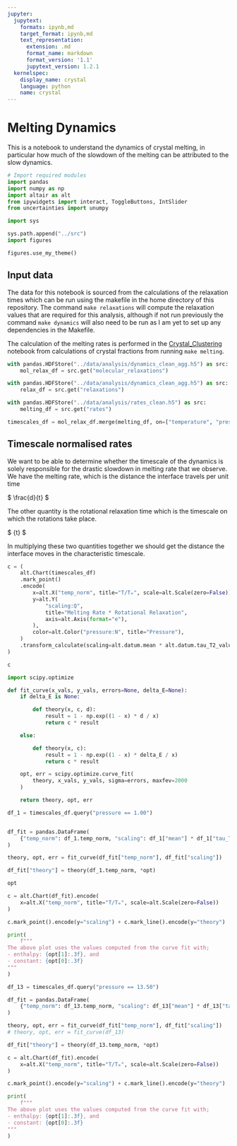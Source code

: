 ```yaml
---
jupyter:
  jupytext:
    formats: ipynb,md
    target_format: ipynb,md
    text_representation:
      extension: .md
      format_name: markdown
      format_version: '1.1'
      jupytext_version: 1.2.1
  kernelspec:
    display_name: crystal
    language: python
    name: crystal
---
```


# Melting Dynamics

This is a notebook to understand the dynamics of crystal melting, in particular how much of the slowdown of the melting can be attributed to the slow dynamics.

```python
# Import required modules
import pandas
import numpy as np
import altair as alt
from ipywidgets import interact, ToggleButtons, IntSlider
from uncertainties import unumpy

import sys

sys.path.append("../src")
import figures

figures.use_my_theme()
```

## Input data

The data for this notebook is sourced from the calculations of the relaxation times which can be run using the makefile in the home directory of this repository. The command `make relaxations` will compute the relaxation values that are required for this analysis, although if not run previously the command `make dynamics` will also need to be run as I am yet to set up any dependencies in the Makefile.

The calculation of the melting rates is performed in the [Crystal_Clustering](Crystal_Clustering.ipynb) notebook from calculations of crystal fractions from running `make melting`.

```python
with pandas.HDFStore("../data/analysis/dynamics_clean_agg.h5") as src:
    mol_relax_df = src.get("molecular_relaxations")

with pandas.HDFStore("../data/analysis/dynamics_clean_agg.h5") as src:
    relax_df = src.get("relaxations")

with pandas.HDFStore("../data/analysis/rates_clean.h5") as src:
    melting_df = src.get("rates")

timescales_df = mol_relax_df.merge(melting_df, on=["temperature", "pressure"])
```

## Timescale normalised rates

We want to be able to determine whether the timescale of the dynamics
is solely responsible for the drastic slowdown in melting rate that we observe.
We have the melting rate,
which is the distance the interface travels per unit time

$ \frac{d}{t} $

The other quantity is the rotational relaxation time
which is the timescale on which the rotations take place.

$ {t} $

In multiplying these two quantities together
we should get the distance the interface moves
in the characteristic timescale.

```python
c = (
    alt.Chart(timescales_df)
    .mark_point()
    .encode(
        x=alt.X("temp_norm", title="T/Tₘ", scale=alt.Scale(zero=False)),
        y=alt.Y(
            "scaling:Q",
            title="Melting Rate * Rotational Relaxation",
            axis=alt.Axis(format="e"),
        ),
        color=alt.Color("pressure:N", title="Pressure"),
    )
    .transform_calculate(scaling=alt.datum.mean * alt.datum.tau_T2_value)
)

c
```

```python
import scipy.optimize
```

```python
def fit_curve(x_vals, y_vals, errors=None, delta_E=None):
    if delta_E is None:

        def theory(x, c, d):
            result = 1 - np.exp((1 - x) * d / x)
            return c * result

    else:

        def theory(x, c):
            result = 1 - np.exp((1 - x) * delta_E / x)
            return c * result

    opt, err = scipy.optimize.curve_fit(
        theory, x_vals, y_vals, sigma=errors, maxfev=2000
    )

    return theory, opt, err
```

```python
df_1 = timescales_df.query("pressure == 1.00")


df_fit = pandas.DataFrame(
    {"temp_norm": df_1.temp_norm, "scaling": df_1["mean"] * df_1["tau_T2_value"]}
)

theory, opt, err = fit_curve(df_fit["temp_norm"], df_fit["scaling"])

df_fit["theory"] = theory(df_1.temp_norm, *opt)
```

```python
opt
```

```python
c = alt.Chart(df_fit).encode(
    x=alt.X("temp_norm", title="T/Tₘ", scale=alt.Scale(zero=False))
)

c.mark_point().encode(y="scaling") + c.mark_line().encode(y="theory")
```

```python
print(
    f"""
The above plot uses the values computed from the curve fit with;
- enthalpy: {opt[1]:.3f}, and
- constant: {opt[0]:.3f}
"""
)
```

```python
df_13 = timescales_df.query("pressure == 13.50")

df_fit = pandas.DataFrame(
    {"temp_norm": df_13.temp_norm, "scaling": df_13["mean"] * df_13["tau_T2_value"]}
)

theory, opt, err = fit_curve(df_fit["temp_norm"], df_fit["scaling"])
# theory, opt, err = fit_curve(df_13)

df_fit["theory"] = theory(df_13.temp_norm, *opt)
```

```python
c = alt.Chart(df_fit).encode(
    x=alt.X("temp_norm", title="T/Tₘ", scale=alt.Scale(zero=False))
)

c.mark_point().encode(y="scaling") + c.mark_line().encode(y="theory")
```

```python
print(
    f"""
The above plot uses the values computed from the curve fit with;
- enthalpy: {opt[1]:.3f}, and
- constant: {opt[0]:.3f}
"""
)
```

```python

```
